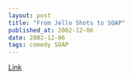 ```yaml
---
layout: post
title: "From Jello Shots to SOAP"
published_at: 2002-12-06
date: 2002-12-06
tags: comedy SOAP
---
```


[Link](http://www.webservile.com/stories/beerbust.htm)  